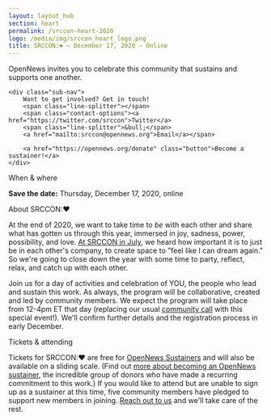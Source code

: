 ```yaml
---
layout: layout_hub
section: heart
permalink: /srccon-heart-2020
logo: /media/img/srccon_heart_logo.png
title: SRCCON:❤️ — December 17, 2020 — Online
---
```


<div class="page-intro">
    <p class="big-type">OpenNews invites you to celebrate this community that sustains and supports one another.</p>
    
    <div class="sub-nav">
        Want to get involved? Get in touch! 
        <span class="line-splitter"></span>
        <span class="contact-options"><a href="https://twitter.com/srccon">Twitter</a>
        <span class="line-splitter">&bull;</span>
        <a href="mailto:srccon@opennews.org">Email</a></span>

        <a href="https://opennews.org/donate" class="button">Become a sustainer!</a>
    </div>
    
</div>

<div class="page-divider"><span>When & where</span></div>

<strong>Save the date:</strong> Thursday, December 17, 2020, online


<div class="page-divider"><span>About SRCCON:❤️</span></div>

At the end of 2020, we want to take time to _be_ with each other and share what has gotten us through this year, immersed in joy, sadness, power, possibility, and love. [At SRCCON in July](https://opennews.org//blog/less-alone-srccon), we heard how important it is to just be in each other's company, to create space to "feel like I can dream again." So we're going to close down the year with some time to party, reflect, relax, and catch up with each other. 

Join us for a day of activities and celebration of YOU, the people who lead and sustain this work. As always, the program will be collaborative, created and led by community members. We expect the program will take place from 12-4pm ET that day (replacing our usual [community call](https://opennews.org/what/community/calls) with this special event!). We'll confirm further details and the registration process in early December.


<div class="page-divider"><span>Tickets & attending</span></div>

Tickets for SRCCON:❤️ are free for [OpenNews Sustainers](https://opennews.networkforgood.com/) and will also be available on a sliding scale. (Find out [more about becoming an OpenNews sustainer](https://opennews.org/blog/lead-launch-sustainer/), the incredible group of donors who have made a recurring commitment to this work.) If you would like to attend but are unable to sign up as a sustainer at this time, five community members have pledged to support new members in joining. [Reach out to us](mailto:srccon@opennews.org) and we'll take care of the rest.
